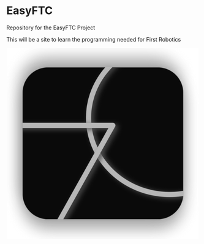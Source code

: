 <h1>EasyFTC</h1>
<p>Repository for the EasyFTC Project</p>
<p>This will be a site to learn the programming needed for First Robotics</p>

<center>
<img src="/easy-ftc/app/LogoTransparent.png">
</center>

